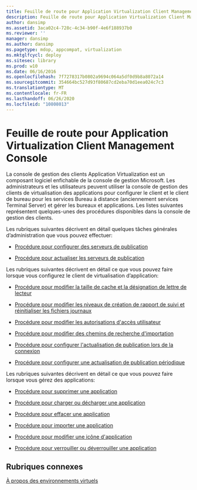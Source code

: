 ```yaml
---
title: Feuille de route pour Application Virtualization Client Management Console
description: Feuille de route pour Application Virtualization Client Management Console
author: dansimp
ms.assetid: 3aca02c4-728c-4c34-b90f-4e6f188937b0
ms.reviewer: ''
manager: dansimp
ms.author: dansimp
ms.pagetype: mdop, appcompat, virtualization
ms.mktglfcycl: deploy
ms.sitesec: library
ms.prod: w10
ms.date: 06/16/2016
ms.openlocfilehash: 7f7278317b0802a9694c064a5df0d9b8a8072a14
ms.sourcegitcommit: 354664bc527d93f80687cd2eba70d1eea024c7c3
ms.translationtype: MT
ms.contentlocale: fr-FR
ms.lasthandoff: 06/26/2020
ms.locfileid: "10808013"
---
```

# Feuille de route pour Application Virtualization Client Management Console


La console de gestion des clients Application Virtualization est un composant logiciel enfichable de la console de gestion Microsoft. Les administrateurs et les utilisateurs peuvent utiliser la console de gestion des clients de virtualisation des applications pour configurer le client et le client de bureau pour les services Bureau à distance (anciennement services Terminal Server) et gérer les bureaux et applications. Les listes suivantes représentent quelques-unes des procédures disponibles dans la console de gestion des clients.

Les rubriques suivantes décrivent en détail quelques tâches générales d’administration que vous pouvez effectuer:

-   [Procédure pour configurer des serveurs de publication](how-to-set-up-publishing-servers.md)

-   [Procédure pour actualiser les serveurs de publication](how-to-refresh-the-publishing-servers.md)

Les rubriques suivantes décrivent en détail ce que vous pouvez faire lorsque vous configurez le client de virtualisation d’application:

-   [Procédure pour modifier la taille de cache et la désignation de lettre de lecteur](how-to-change-the-cache-size-and-the-drive-letter-designation.md)

-   [Procédure pour modifier les niveaux de création de rapport de suivi et réinitialiser les fichiers journaux](how-to-change-the-log-reporting-levels-and-reset-the-log-files.md)

-   [Procédure pour modifier les autorisations d'accès utilisateur](how-to-change-user-access-permissions.md)

-   [Procédure pour modifier des chemins de recherche d'importation](how-to-change-import-search-paths.md)

-   [Procédure pour configurer l'actualisation de publication lors de la connexion](how-to-set-up-publishing-refresh-on-login.md)

-   [Procédure pour configurer une actualisation de publication périodique](how-to-set-up-periodic-publishing-refresh.md)

Les rubriques suivantes décrivent en détail ce que vous pouvez faire lorsque vous gérez des applications:

-   [Procédure pour supprimer une application](how-to-delete-an-application.md)

-   [Procédure pour charger ou décharger une application](how-to-load-or-unload-an-application.md)

-   [Procédure pour effacer une application](how-to-clear-an-application.md)

-   [Procédure pour importer une application](how-to-import-an-application.md)

-   [Procédure pour modifier une icône d'application](how-to-change-an-application-icon.md)

-   [Procédure pour verrouiller ou déverrouiller une application](how-to-lock-or-unlock-an-application.md)

## Rubriques connexes


[À propos des environnements virtuels](about-virtual-environments.md)

 

 





